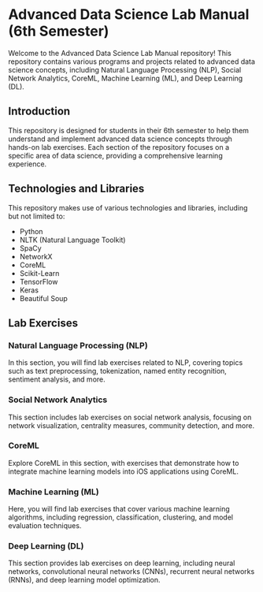 # Advanced Data Science Lab Manual (6th Semester)

Welcome to the Advanced Data Science Lab Manual repository! This repository contains various programs and projects related to advanced data science concepts, including Natural Language Processing (NLP), Social Network Analytics, CoreML, Machine Learning (ML), and Deep Learning (DL).

## Introduction

This repository is designed for students in their 6th semester to help them understand and implement advanced data science concepts through hands-on lab exercises. Each section of the repository focuses on a specific area of data science, providing a comprehensive learning experience.

## Technologies and Libraries

This repository makes use of various technologies and libraries, including but not limited to:

- Python
- NLTK (Natural Language Toolkit)
- SpaCy
- NetworkX
- CoreML
- Scikit-Learn
- TensorFlow
- Keras
- Beautiful Soup

## Lab Exercises

### Natural Language Processing (NLP)

In this section, you will find lab exercises related to NLP, covering topics such as text preprocessing, tokenization, named entity recognition, sentiment analysis, and more.

### Social Network Analytics

This section includes lab exercises on social network analysis, focusing on network visualization, centrality measures, community detection, and more.

### CoreML

Explore CoreML in this section, with exercises that demonstrate how to integrate machine learning models into iOS applications using CoreML.

### Machine Learning (ML)

Here, you will find lab exercises that cover various machine learning algorithms, including regression, classification, clustering, and model evaluation techniques.

### Deep Learning (DL)

This section provides lab exercises on deep learning, including neural networks, convolutional neural networks (CNNs), recurrent neural networks (RNNs), and deep learning model optimization.

